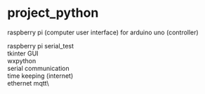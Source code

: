 # project_python
raspberry pi (computer user interface) for arduino uno (controller)

raspberry pi serial_test\
tkinter GUI\
wxpython\
serial communication\
time keeping (internet)\
ethernet mqtt\


